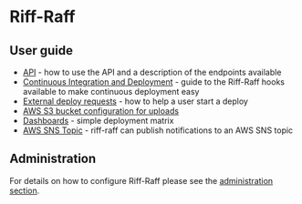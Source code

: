 Riff-Raff
=========

User guide
----------

 - [API](api) - how to use the API and a description of the endpoints available
 - [Continuous Integration and Deployment](hooksAndCD) - guide to the Riff-Raff hooks available to make continuous
 deployment easy
 - [External deploy requests](externalRequest) - how to help a user start a deploy
 - [AWS S3 bucket configuration for uploads](s3buckets)
 - [Dashboards](dashboards) - simple deployment matrix
 - [AWS SNS Topic](aws-sns) - riff-raff can publish notifications to an AWS SNS topic

Administration
--------------

For details on how to configure Riff-Raff please see the [administration section](administration/).